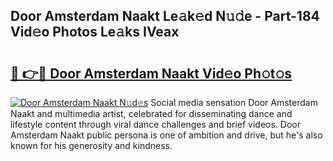 ## Door Amsterdam Naakt Le𝚊k𝚎d N𝚞𝚍e - Part-184 Vid𝚎o Photos Le𝚊ks IVeax

# <h2><a href="http://fb6b9tw.evod.top/?m=Door+Amsterdam+Naakt">🔗 👉🔴 Door Amsterdam Naakt Vid𝚎o Ph𝚘t𝚘s</a></h2>

[![Door Amsterdam Naakt N𝚞d𝚎s](https://i.imgur.com/8V9OHl7.gif)](http://fb6b9tw.evod.top/?m=Door+Amsterdam+Naakt)
Social media sensation Door Amsterdam Naakt and multimedia artist, celebrated for disseminating dance and lifestyle content through viral dance challenges and brief videos. Door Amsterdam Naakt public persona is one of ambition and drive, but he's also known for his generosity and kindness. 
